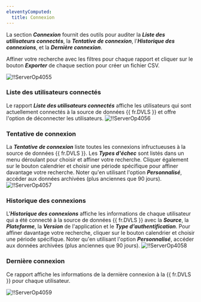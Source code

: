 ```yaml
---
eleventyComputed:
  title: Connexion
---
```

La section ***Connexion*** fournit des outils pour auditer la ***Liste des utilisateurs connectés***, la ***Tentative de connexion***, l'***Historique des connexions***, et la ***Dernière connexion***.

Affiner votre recherche avec les filtres pour chaque rapport et cliquer sur le bouton ***Exporter*** de chaque section pour créer un fichier CSV.

![!!ServerOp4055](https://cdnweb.devolutions.net/docs/docs_en_server_ServerOp4055.png)

### Liste des utilisateurs connectés
Le rapport ***Liste des utilisateurs connectés*** affiche les utilisateurs qui sont actuellement connectés à la source de données {{ fr.DVLS }} et offre l'option de déconnecter les utilisateurs.
![!!ServerOp4056](https://cdnweb.devolutions.net/docs/docs_en_server_ServerOp4056.png)
### Tentative de connexion
La ***Tentative de connexion*** liste toutes les connexions infructueuses à la source de données {{ fr.DVLS }}. Les ***Types d'échec*** sont listés dans un menu déroulant pour choisir et affiner votre recherche. Cliquer également sur le bouton calendrier et choisir une période spécifique pour affiner davantage votre recherche. Noter qu'en utilisant l'option ***Personnalisé***, accéder aux données archivées (plus anciennes que 90 jours).
![!!ServerOp4057](https://cdnweb.devolutions.net/docs/docs_en_server_ServerOp4057.png)
### Historique des connexions
L'***Historique des connexions*** affiche les informations de chaque utilisateur qui a été connecté à la source de données {{ fr.DVLS }} avec la ***Source***, la ***Plateforme***, la ***Version*** de l'application et le ***Type d'authentification***. Pour affiner davantage votre recherche, cliquer sur le bouton calendrier et choisir une période spécifique. Noter qu'en utilisant l'option ***Personnalisé***, accéder aux données archivées (plus anciennes que 90 jours).
![!!ServerOp4058](https://cdnweb.devolutions.net/docs/docs_en_server_ServerOp4058.png)
### Dernière connexion

Ce rapport affiche les informations de la dernière connexion à la {{ fr.DVLS }} pour chaque utilisateur.

![!!ServerOp4059](https://cdnweb.devolutions.net/docs/docs_en_server_ServerOp4059.png)


